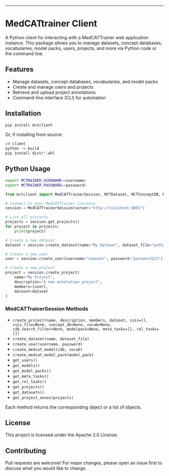 
---

# MedCATtrainer Client

A Python client for interacting with a MedCATTrainer web application instance. This package allows you to manage datasets, concept databases, vocabularies, model packs, users, projects, and more via Python code or the command line.

## Features

- Manage datasets, concept databases, vocabularies, and model packs
- Create and manage users and projects
- Retrieve and upload project annotations
- Command-line interface (CLI) for automation

## Installation

```sh
pip install mctclient
```

Or, if installing from source:

```sh
cd client
python -m build
pip install dist/*.whl
```

## Python Usage

```sh
export MCTRAINER_USERNAME=<username>
export MCTRAINER_PASSWORD=<password>
```

```python
from mctclient import MedCATTrainerSession, MCTDataset, MCTConceptDB, MCTVocab, MCTModelPack, MCTMetaTask, MCTRelTask, MCTUser, MCTProject

# Connect to your MedCATTrainer instance
session = MedCATTrainerSession(server="http://localhost:8001")

# List all projects
projects = session.get_projects()
for project in projects:
    print(project)

# Create a new dataset
dataset = session.create_dataset(name="My Dataset", dataset_file="path/to/data.csv")

# Create a new user
user = session.create_user(username="newuser", password="password123")

# Create a new project
project = session.create_project(
    name="My Project",
    description="A new annotation project",
    members=[user],
    dataset=dataset
)
```

### MedCATTrainerSession Methods

- `create_project(name, description, members, dataset, cuis=[], cuis_file=None, concept_db=None, vocab=None, cdb_search_filter=None, modelpack=None, meta_tasks=[], rel_tasks=[])`
- `create_dataset(name, dataset_file)`
- `create_user(username, password)`
- `create_medcat_model(cdb, vocab)`
- `create_medcat_model_pack(model_pack)`
- `get_users()`
- `get_models()`
- `get_model_packs()`
- `get_meta_tasks()`
- `get_rel_tasks()`
- `get_projects()`
- `get_datasets()`
- `get_project_annos(projects)`

Each method returns the corresponding object or a list of objects.

## License

This project is licensed under the Apache 2.0 License.

## Contributing

Pull requests are welcome! For major changes, please open an issue first to discuss what you would like to change.


